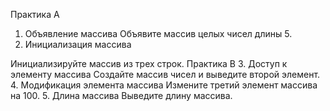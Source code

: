 Практика А
1. Объявление массива
 Объявите массив целых чисел длины 5.
2. Инициализация массива

 Инициализируйте массив из трех строк.
Практика B
3. Доступ к элементу массива
 Создайте массив чисел и выведите второй элемент.
4. Модификация элемента массива
 Измените третий элемент массива на 100.
5. Длина массива
 Выведите длину массива.
